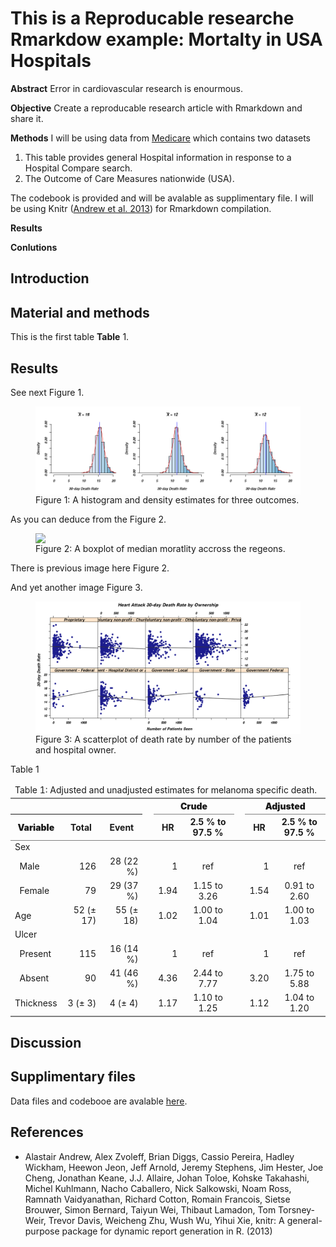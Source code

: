 












This is a Reproducable researche Rmarkdow example: Mortalty in USA Hospitals
========================================================



**Abstract**
Error in cardiovascular research is enourmous.

__Objective__
Create a reproducable research article with Rmarkdown and share it.  

__Methods__
I will be using data from [Medicare](http://hospitalcompare.hhs.gov) which contains two datasets


1. This table provides general Hospital information in response to a Hospital Compare search.
2. The Outcome of Care Measures nationwide (USA).


The codebook is provided and will be avalable as supplimentary file. 
I will be using Knitr (<a href="http://yihui.name/knitr/">Andrew et al. 2013</a>) for Rmarkdown compilation.

__Results__


__Conlutions__

Introduction
------------


Material and methods
------------
This is the first table __Table__ 1.




Results
------------
See next Figure 1.






<figure><img src='fig/plot1.png'  style='display: block; margin: auto;'><figcaption>Figure 1: A histogram and density estimates for three outcomes.</figcaption></figure>


As you can deduce from the Figure 2.

<figure><img src='fig/plot2.png'  style='display: block; margin: auto;'><figcaption>Figure 2: A boxplot of median moratlity accross the regeons.</figcaption></figure>


There is previous image here Figure 2.


And yet another image Figure 3.
<figure><img src='fig/plot3.png'  style='display: block; margin: auto;'><figcaption>Figure 3: A scatterplot of death rate by number of the patients and hospital owner.</figcaption></figure>


Table 1
<table class='gmisc_table' style='border-collapse: collapse;'  id='table_1'>
	<thead>
	<tr><td colspan='9' style='text-align: left;'>
	Table 1: Adjusted and unadjusted estimates for melanoma specific death.</td></tr>
	<tr>
		<th style='border-top: 2px solid grey;'></th>
		<th colspan='2' style='font-weight: 900; border-top: 2px solid grey; text-align: center;'>&nbsp;</th><th style='border-top: 2px solid grey;; border-bottom: hidden;'>&nbsp;</th>
		<th colspan='2' style='font-weight: 900; border-bottom: 1px solid grey; border-top: 2px solid grey;'>Crude</th><th style='border-top: 2px solid grey;; border-bottom: hidden;'>&nbsp;</th>
		<th colspan='2' style='font-weight: 900; border-bottom: 1px solid grey; border-top: 2px solid grey;'>Adjusted</th>
	</tr>
	<tr>
		<th style='font-weight: 900; border-bottom: 1px solid grey; '>Variable</th>
		<th style='border-bottom: 1px solid grey; text-align: center;'>Total</th>
		<th style='border-bottom: 1px solid grey; text-align: center;'>Event</th>
		<th style='border-bottom: 1px solid grey;' colspan='1'>&nbsp;</th>
		<th style='border-bottom: 1px solid grey; text-align: center;'>HR</th>
		<th style='border-bottom: 1px solid grey; text-align: center;'>2.5 % to 97.5 %</th>
		<th style='border-bottom: 1px solid grey;' colspan='1'>&nbsp;</th>
		<th style='border-bottom: 1px solid grey; text-align: center;'>HR</th>
		<th style='border-bottom: 1px solid grey; text-align: center;'>2.5 % to 97.5 %</th>
	</tr>
	</thead><tbody>
	<tr><td colspan='9' style=''>Sex</td></tr>
	<tr>
		<td style='text-align: left;'>&nbsp;&nbsp;Male</td>
		<td style='text-align: right;'>126</td>
		<td style='text-align: right;'>28 (22 %)</td>
		<td style='' colspan='1'>&nbsp;</td>
		<td style='text-align: right;'>1</td>
		<td style='text-align: center;'>ref</td>
		<td style='' colspan='1'>&nbsp;</td>
		<td style='text-align: right;'>1</td>
		<td style='text-align: center;'>ref</td>
	</tr>
	<tr>
		<td style='text-align: left;'>&nbsp;&nbsp;Female</td>
		<td style='text-align: right;'>79</td>
		<td style='text-align: right;'>29 (37 %)</td>
		<td style='' colspan='1'>&nbsp;</td>
		<td style='text-align: right;'>1.94</td>
		<td style='text-align: center;'>1.15 to 3.26</td>
		<td style='' colspan='1'>&nbsp;</td>
		<td style='text-align: right;'>1.54</td>
		<td style='text-align: center;'>0.91 to 2.60</td>
	</tr>
	<tr>
		<td style='text-align: left;'>Age</td>
		<td style='text-align: right;'>52 (&plusmn;  17)</td>
		<td style='text-align: right;'>55 (&plusmn;  18)</td>
		<td style='' colspan='1'>&nbsp;</td>
		<td style='text-align: right;'>1.02</td>
		<td style='text-align: center;'>1.00 to 1.04</td>
		<td style='' colspan='1'>&nbsp;</td>
		<td style='text-align: right;'>1.01</td>
		<td style='text-align: center;'>1.00 to 1.03</td>
	</tr>
	<tr><td colspan='9' style=' '>Ulcer</td></tr>
	<tr>
		<td style='text-align: left;'>&nbsp;&nbsp;Present</td>
		<td style='text-align: right;'>115</td>
		<td style='text-align: right;'>16 (14 %)</td>
		<td style='' colspan='1'>&nbsp;</td>
		<td style='text-align: right;'>1</td>
		<td style='text-align: center;'>ref</td>
		<td style='' colspan='1'>&nbsp;</td>
		<td style='text-align: right;'>1</td>
		<td style='text-align: center;'>ref</td>
	</tr>
	<tr>
		<td style='text-align: left;'>&nbsp;&nbsp;Absent</td>
		<td style='text-align: right;'>90</td>
		<td style='text-align: right;'>41 (46 %)</td>
		<td style='' colspan='1'>&nbsp;</td>
		<td style='text-align: right;'>4.36</td>
		<td style='text-align: center;'>2.44 to 7.77</td>
		<td style='' colspan='1'>&nbsp;</td>
		<td style='text-align: right;'>3.20</td>
		<td style='text-align: center;'>1.75 to 5.88</td>
	</tr>
	<tr>
		<td style='border-bottom: 2px solid grey; text-align: left;'>Thickness</td>
		<td style='border-bottom: 2px solid grey; text-align: right;'>3 (&plusmn;   3)</td>
		<td style='border-bottom: 2px solid grey; text-align: right;'>4 (&plusmn;   4)</td>
		<td style='border-bottom: 2px solid grey;' colspan='1'>&nbsp;</td>
		<td style='border-bottom: 2px solid grey; text-align: right;'>1.17</td>
		<td style='border-bottom: 2px solid grey; text-align: center;'>1.10 to 1.25</td>
		<td style='border-bottom: 2px solid grey;' colspan='1'>&nbsp;</td>
		<td style='border-bottom: 2px solid grey; text-align: right;'>1.12</td>
		<td style='border-bottom: 2px solid grey; text-align: center;'>1.04 to 1.20</td>
	</tr>
	</tbody>
</table>



Discussion
------------





Supplimentary files
------------
Data files and codebooe are avalable [here](https://dl.dropboxusercontent.com/u/530192/public_data/DataMedicareMeasuresHospitals.zip).


References
----------

- Alastair Andrew, Alex Zvoleff, Brian Diggs, Cassio Pereira, Hadley Wickham, Heewon Jeon, Jeff Arnold, Jeremy Stephens, Jim Hester, Joe Cheng, Jonathan Keane, J.J. Allaire, Johan Toloe, Kohske Takahashi, Michel Kuhlmann, Nacho Caballero, Nick Salkowski, Noam Ross, Ramnath Vaidyanathan, Richard Cotton, Romain Francois, Sietse Brouwer, Simon Bernard, Taiyun Wei, Thibaut Lamadon, Tom Torsney-Weir, Trevor Davis, Weicheng Zhu, Wush Wu, Yihui Xie,  knitr: A general-purpose package for dynamic report
      generation in R.  (2013)


